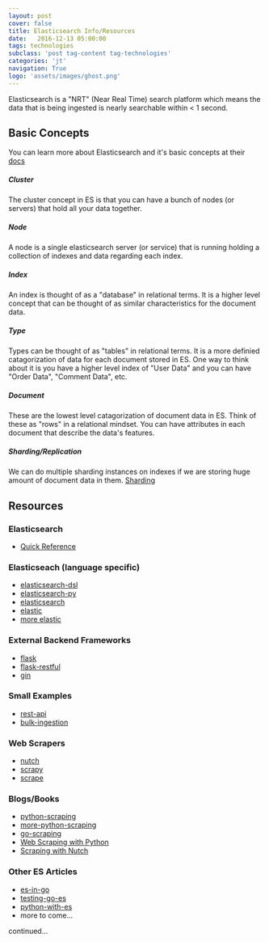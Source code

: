 ```yaml
---
layout: post
cover: false
title: Elasticsearch Info/Resources
date:   2016-12-13 05:00:00
tags: technologies
subclass: 'post tag-content tag-technologies'
categories: 'jt'
navigation: True
logo: 'assets/images/ghost.png'
---
```


Elasticsearch is a "NRT" (Near Real Time) search platform which means the data that is being ingested is nearly searchable within < 1 second.

## Basic Concepts

You can learn more about Elasticsearch and it's basic concepts at their [docs](https://www.elastic.co/guide/en/elasticsearch/reference/current/_basic_concepts.html)

##### Cluster
The cluster concept in ES is that you can have a bunch of nodes (or servers) that hold all your data together.

##### Node
A node is a single elasticsearch server (or service) that is running holding a collection of indexes and data regarding each index.

##### Index
An index is thought of as a "database" in relational terms. It is a higher level concept that can be thought of as similar characteristics for the document data.

##### Type
Types can be thought of as "tables" in relational terms. It is a more definied catagorization of data for each document stored in ES.
One way to think about it is you have a higher level index of "User Data" and you can have "Order Data", "Comment Data", etc.

##### Document
These are the lowest level catagorization of document data in ES. Think of these as "rows" in a relational mindset.  You can have attributes in each document that describe the data's features.

##### Sharding/Replication
We can do multiple sharding instances on indexes if we are storing huge amount of document data in them. [Sharding](https://www.elastic.co/guide/en/elasticsearch/reference/current/_basic_concepts.html#_shards_amp_replicas)

## Resources

### Elasticsearch
- [Quick Reference](https://www.elastic.co/guide/en/elasticsearch/reference/current/index.html)

### Elasticseach (language specific)
- [elasticsearch-dsl](http://elasticsearch-dsl.readthedocs.io/en/latest/)
- [elasticsearch-py](http://elasticsearch-py.readthedocs.io/en/master/)
- [elasticsearch](https://www.elastic.co/products/elasticsearch)
- [elastic](https://olivere.github.io/elastic/)
- [more elastic](https://godoc.org/gopkg.in/olivere/elastic.v3)

### External Backend Frameworks
- [flask](http://flask.pocoo.org/)
- [flask-restful](http://flask-restful-cn.readthedocs.io/en/0.3.5/)
- [gin](https://gin-gonic.github.io/gin/)

### Small Examples
- [rest-api](https://github.com/jtaylor32/elasticsearch-restful-api)
- [bulk-ingestion](https://github.com/jtaylor32/elasticsearch-bulk-ingestion)

### Web Scrapers
- [nutch](http://nutch.apache.org/)
- [scrapy](https://scrapy.org/)
- [scrape](https://github.com/yhat/scrape)

### Blogs/Books
- [python-scraping](http://docs.python-guide.org/en/latest/scenarios/scrape/)
- [more-python-scraping](http://www.gregreda.com/2013/03/03/web-scraping-101-with-python/)
- [go-scraping](https://schier.co/blog/2015/04/26/a-simple-web-scraper-in-go.html)
- [Web Scraping with Python](http://shop.oreilly.com/product/0636920034391.do)
- [Scraping with Nutch](https://qbox.io/blog/scraping-the-web-with-nutch-for-elasticsearch)

### Other ES Articles
- [es-in-go](http://goinbigdata.com/working-with-elasticsearch-in-go/)
- [testing-go-es](http://126kr.com/article/5c4jgpiwtwp)
- [python-with-es](https://msftstack.wordpress.com/2016/02/18/making-a-book-search-engine-in-python-and-elasticsearch/)
- more to come...



continued...
